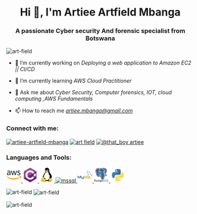 <h1 align="center">Hi 👋, I'm Artiee Artfield Mbanga</h1>
<h3 align="center">A passionate Cyber security And forensic specialist from Botswana</h3>

<p align="left"> <img src="https://komarev.com/ghpvc/?username=art-field&label=Profile%20views&color=0e75b6&style=flat" alt="art-field" /> </p>

- 🔭 I’m currently working on *Deploying a web application to Amazon EC2 || CI/CD*

- 🌱 I’m currently learning *AWS Cloud Practitioner*

- 💬 Ask me about *Cyber Security, Computer forensics, IOT, cloud computing ,AWS Fundamentals*

- 📫 How to reach me *artiee.mbanga@gmail.com*

<h3 align="left">Connect with me:</h3>
<p align="left">
<a href="https://linkedin.com/in/artiee-artfield-mbanga" target="blank"><img align="center" src="https://raw.githubusercontent.com/rahuldkjain/github-profile-readme-generator/master/src/images/icons/Social/linked-in-alt.svg" alt="artiee-artfield-mbanga" height="30" width="40" /></a>
<a href="https://fb.com/art field" target="blank"><img align="center" src="https://raw.githubusercontent.com/rahuldkjain/github-profile-readme-generator/master/src/images/icons/Social/facebook.svg" alt="art field" height="30" width="40" /></a>
<a href="https://instagram.com/@that_boy artiee" target="blank"><img align="center" src="https://raw.githubusercontent.com/rahuldkjain/github-profile-readme-generator/master/src/images/icons/Social/instagram.svg" alt="@that_boy artiee" height="30" width="40" /></a>
</p>

<h3 align="left">Languages and Tools:</h3>
<p align="left"> <a href="https://aws.amazon.com" target="_blank" rel="noreferrer"> <img src="https://raw.githubusercontent.com/devicons/devicon/master/icons/amazonwebservices/amazonwebservices-original-wordmark.svg" alt="aws" width="40" height="40"/> </a> <a href="https://www.w3schools.com/cs/" target="_blank" rel="noreferrer"> <img src="https://raw.githubusercontent.com/devicons/devicon/master/icons/csharp/csharp-original.svg" alt="csharp" width="40" height="40"/> </a> <a href="https://www.linux.org/" target="_blank" rel="noreferrer"> <img src="https://raw.githubusercontent.com/devicons/devicon/master/icons/linux/linux-original.svg" alt="linux" width="40" height="40"/> </a> <a href="https://www.microsoft.com/en-us/sql-server" target="_blank" rel="noreferrer"> <img src="https://www.svgrepo.com/show/303229/microsoft-sql-server-logo.svg" alt="mssql" width="40" height="40"/> </a> <a href="https://www.mysql.com/" target="_blank" rel="noreferrer"> <img src="https://raw.githubusercontent.com/devicons/devicon/master/icons/mysql/mysql-original-wordmark.svg" alt="mysql" width="40" height="40"/> </a> <a href="https://www.postgresql.org" target="_blank" rel="noreferrer"> <img src="https://raw.githubusercontent.com/devicons/devicon/master/icons/postgresql/postgresql-original-wordmark.svg" alt="postgresql" width="40" height="40"/> </a> <a href="https://www.python.org" target="_blank" rel="noreferrer"> <img src="https://raw.githubusercontent.com/devicons/devicon/master/icons/python/python-original.svg" alt="python" width="40" height="40"/> </a> </p>

<p><img align="left" src="https://github-readme-stats.vercel.app/api/top-langs?username=art-field&show_icons=true&locale=en&layout=compact" alt="art-field" /></p>

<p>&nbsp;<img align="center" src="https://github-readme-stats.vercel.app/api?username=art-field&show_icons=true&locale=en" alt="art-field" /></p>

<p><img align="center" src="https://github-readme-streak-stats.herokuapp.com/?user=art-field&" alt="art-field" /></p>
